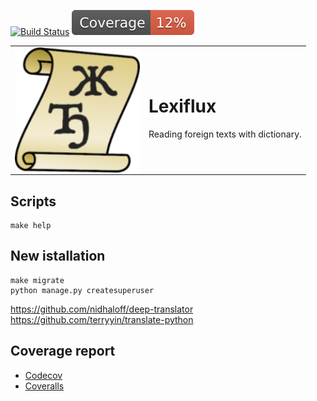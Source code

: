 [![Build Status](https://github.com/andgineer/lexiflux/workflows/CI/badge.svg)](https://github.com/andgineer/lexiflux/actions)
[![Coverage](https://raw.githubusercontent.com/andgineer/lexiflux/python-coverage-comment-action-data/badge.svg)](https://htmlpreview.github.io/?https://github.com/andgineer/lexiflux/blob/python-coverage-comment-action-data/htmlcov/index.html)
<table style="border-collapse: collapse;">
  <tr style="border: none !important;">
    <td style="border: none !important;">
<img align="left" width="200" src="lexiflux/static/android-chrome-192x192.png" />
    </td>
    <td style="border: none !important;">
<H1>Lexiflux</H1>

Reading foreign texts with dictionary.
    </td>
  </tr>
</table>

## Scripts
    make help

## New istallation
    make migrate
    python manage.py createsuperuser

https://github.com/nidhaloff/deep-translator
https://github.com/terryyin/translate-python


## Coverage report
* [Codecov](https://app.codecov.io/gh/andgineer/lexiflux/tree/main/src%2Fgarmin_daily)
* [Coveralls](https://coveralls.io/github/andgineer/lexiflux)
